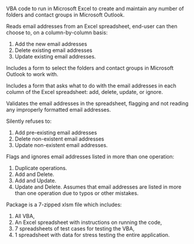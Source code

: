 VBA code to run in Microsoft Excel to create and maintain any number of folders and contact groups in Microsoft Outlook.

Reads email addresses from an Excel spreadsheet, end-user can then choose to, on a column-by-column basis:
1)  Add the new email addresses
2)  Delete existing email addresses
3)  Update existing email addresses.

Includes a form to select the folders and contact groups in Microsoft Outlook to work with.

Includes a form that asks what to do with the email addresses in each column of the Excel spreadsheet:
add, delete, update, or ignore.

Validates the email addresses in the spreadsheet, flagging and not reading any improperly formatted email addresses.

Silently refuses to:
1) Add pre-existing email addresses
2) Delete non-existent email addresses
3) Update non-existent email addresses.

Flags and ignores email addresses listed in more than one operation:
1) Duplicate operations.
2) Add and Delete.
3) Add and Update.
4) Update and Delete.
Assumes that email addresses are listed in more than one operation due to typos or other mistakes.

Package is a 7-zipped xlsm file which includes:
1) All VBA,
2) An Excel spreadsheet with instructions on running the code,
3) 7 spreadsheets of test cases for testing the VBA,
4) 1 spreadsheet with data for stress testing the entire application.

